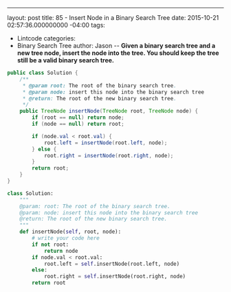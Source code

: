---
layout: post
title: 85 - Insert Node in a Binary Search Tree
date: 2015-10-21 02:57:36.000000000 -04:00
tags:
- Lintcode
categories:
- Binary Search Tree
author: Jason
--
**Given a binary search tree and a new tree node, insert the node into the tree. You should keep the tree still be a valid binary search tree.**


``` java
public class Solution {
    /**
     * @param root: The root of the binary search tree.
     * @param node: insert this node into the binary search tree
     * @return: The root of the new binary search tree.
     */
    public TreeNode insertNode(TreeNode root, TreeNode node) {
        if (root == null) return node;
        if (node == null) return root;

        if (node.val < root.val) {
            root.left = insertNode(root.left, node);
        } else {
            root.right = insertNode(root.right, node);
        }
        return root;
    }
}
```

``` python
class Solution:
    """
    @param: root: The root of the binary search tree.
    @param: node: insert this node into the binary search tree
    @return: The root of the new binary search tree.
    """
    def insertNode(self, root, node):
        # write your code here
        if not root:
            return node
        if node.val < root.val:
            root.left = self.insertNode(root.left, node)
        else:
            root.right = self.insertNode(root.right, node)
        return root
```
